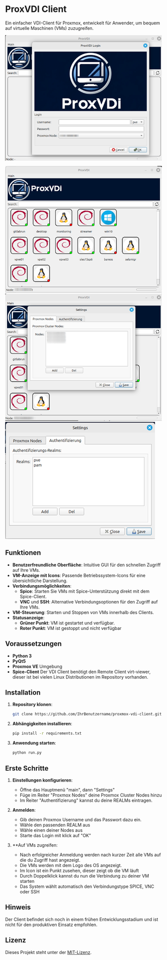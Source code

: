 # ProxVDI Client

Ein einfacher VDI-Client für Proxmox, entwickelt für Anwender, um bequem auf virtuelle Maschinen (VMs) zuzugreifen.

![Login](docs/images/login.png)

![Workbench](docs/images/workbench.png)
![Settings Nodes](docs/images/settings1.png)
![Settings Realm](docs/images/settings2.png)

## Funktionen

- **Benutzerfreundliche Oberfläche**: Intuitive GUI für den schnellen Zugriff auf Ihre VMs.
- **VM-Anzeige mit Icons**: Passende Betriebssystem-Icons für eine übersichtliche Darstellung.
- **Verbindungsmöglichkeiten**:
  - **Spice**: Starten Sie VMs mit Spice-Unterstützung direkt mit dem Spice-Client.
  - **VNC** und **SSH**: Alternative Verbindungsoptionen für den Zugriff auf Ihre VMs.
- **VM-Steuerung**: Starten und Stoppen von VMs innerhalb des Clients.
- **Statusanzeige**:
  - **Grüner Punkt**: VM ist gestartet und verfügbar.
  - **Roter Punkt**: VM ist gestoppt und nicht verfügbar

## Voraussetzungen

- **Python 3**
- **PyQt5**
- **Proxmox VE** Umgebung
- **Spice-Client** Der VDI Client benötigt den Remote Client virt-viewer, dieser ist bei vielen Linux Distributionen im Repository vorhanden.

## Installation

1. **Repository klonen**:

   ```bash
   git clone https://github.com/IhrBenutzername/proxmox-vdi-client.git

   
2. **Abhängigkeiten installieren**:

   ```bash
   pip install -r requirements.txt
   ```
3. **Anwendung starten**:

   ```bash
   python run.py
   ```
   
## Erste Schritte

1. **Einstellungen konfigurieren**:
    * Öffne das Hauptmenü "main", dann "Settings"
    * Füge im Reiter "Proxmox Nodes" deine Proxmox Cluster Nodes hinzu
    * Im Reiter "Authentifizierung" kannst du deine REALMs eintragen.

2. **Anmelden**:
    * Gib deinen Proxmox Username und das Passwort dazu ein.
    * Wähle den passenden REALM aus
    * Wähle einen deiner Nodes aus
    * Starte das Login mit klick auf "OK"
   
3. **Auf VMs zugreifen:
    * Nach erfolgreicher Anmeldung werden nach kurzer Zeit alle VMs auf die du Zugriff hast angezeigt.
    * Die VMs werden mit dem Logo des OS angezeigt.
    * Im Icon ist ein Punkt zusehen, dieser zeigt ob die VM läuft
    * Durch Doppelklick kannst du nun die Verbindung zu deiner VM starten
    * Das System wählt automatisch den Verbindungstype SPICE, VNC oder SSH
   
## Hinweis

Der Client befindet sich noch in einem frühen Entwicklungsstadium und ist nicht für den produktiven Einsatz empfohlen.

## Lizenz

Dieses Projekt steht unter der [MIT-Lizenz](LICENSE.txt).